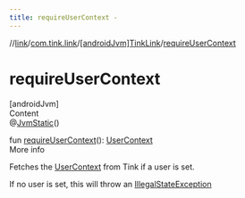 ```yaml
---
title: requireUserContext -
---
```

//[link](../../index.md)/[com.tink.link](../index.md)/[[androidJvm]TinkLink](index.md)/[requireUserContext](require-user-context.md)



# requireUserContext  
[androidJvm]  
Content  
@[JvmStatic](https://kotlinlang.org/api/latest/jvm/stdlib/kotlin.jvm/-jvm-static/index.html)()  
  
fun [requireUserContext](require-user-context.md)(): [UserContext](../../com.tink.link.core.user/[android-jvm]-user-context/index.md)  
More info  


Fetches the [UserContext](../../com.tink.link.core.user/[android-jvm]-user-context/index.md) from Tink if a user is set.



If no user is set, this will throw an [IllegalStateException](https://kotlinlang.org/api/latest/jvm/stdlib/kotlin/-illegal-state-exception/index.html)

  



